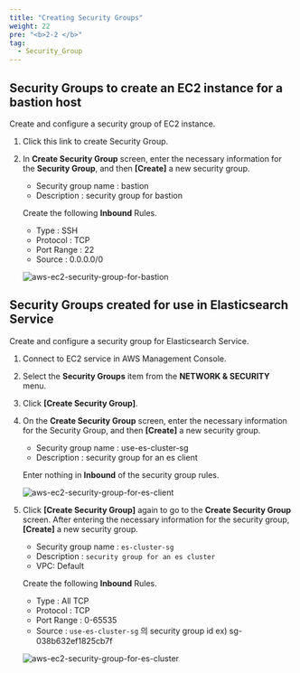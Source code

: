 ```yaml
---
title: "Creating Security Groups"
weight: 22
pre: "<b>2-2 </b>"
tag:
  - Security_Group
---
```


## Security Groups to create an EC2 instance for a bastion host
Create and configure a security group of EC2 instance.

1. Click this link to create Security Group.
2. In **Create Security Group** screen, enter the necessary information for the **Security Group**, and then **\[Create\]** a new security group.
    + Security group name : bastion
    + Description : security group for bastion
 
    Create the following **Inbound** Rules.
    + Type : SSH
    + Protocol : TCP
    + Port Range : 22
    + Source : 0.0.0.0/0

    ![aws-ec2-security-group-for-bastion](/analytics-on-aws/images/aws-ec2-security-group-for-bastion.png)

## Security Groups created for use in Elasticsearch Service
Create and configure a security group for Elasticsearch Service.

1. Connect to EC2 service in AWS Management Console.
2. Select the **Security Groups** item from the **NETWORK & SECURITY** menu.
3. Click **\[Create Security Group\]**.
4. On the **Create Security Group** screen, enter the necessary information for the Security Group, and then **\[Create\]** a new security group.
    + Security group name : use-es-cluster-sg
    + Description : security group for an es client

    Enter nothing in **Inbound** of the security group rules.
    
    ![aws-ec2-security-group-for-es-client](/analytics-on-aws/images/aws-ec2-security-group-for-es-client.png)
5.  Click **\[Create Security Group\]** again to go to the **Create Security Group** screen. After entering the necessary information for the security group, **\[Create\]** a new security group.
    + Security group name : `es-cluster-sg`
    + Description : `security group for an es cluster`
    + VPC: Default
 
    Create the following **Inbound** Rules.
    + Type : All TCP
    + Protocol : TCP
    + Port Range : 0-65535
    + Source : `use-es-cluster-sg` 의 security group id ex) sg-038b632ef1825cb7f

     ![aws-ec2-security-group-for-es-cluster](/analytics-on-aws/images/aws-ec2-security-group-for-es-cluster.png)
